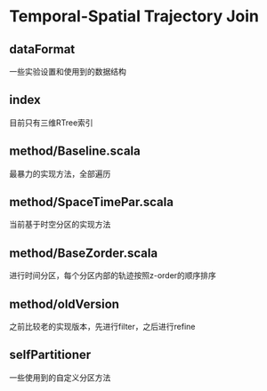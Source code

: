 # Temporal-Spatial Trajectory Join

## dataFormat

一些实验设置和使用到的数据结构

## index

目前只有三维RTree索引

## method/Baseline.scala

最暴力的实现方法，全部遍历

## method/SpaceTimePar.scala

当前基于时空分区的实现方法

## method/BaseZorder.scala

进行时间分区，每个分区内部的轨迹按照z-order的顺序排序

## method/oldVersion

之前比较老的实现版本，先进行filter，之后进行refine

## selfPartitioner

一些使用到的自定义分区方法